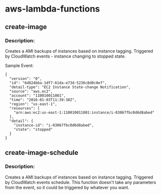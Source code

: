 # aws-lambda-functions

## create-image
### Description:
Creates a AMI backups of instances based on instance tagging. Triggered by CloudWatch events - instance changing to stopped state.

Sample Event:
```
{
  "version": "0",
  "id": "6d824bba-1df7-61da-e73d-5236c8d0c0ef",
  "detail-type": "EC2 Instance State-change Notification",
  "source": "aws.ec2",
  "account": "110010011001",
  "time": "2016-01-03T11:39:38Z",
  "region": "us-east-1",
  "resources": [
    "arn:aws:ec2:us-east-1:110010011001:instance/i-03067fbc0d6d8abed"
  ],
  "detail": {
    "instance-id": "i-03067fbc0d6d8abed",
    "state": "stopped"
  }
}
```
## create-image-schedule
### Description:
Creates a AMI backups of instances based on instance tagging. Triggered by CloudWatch events schedule. This function doesn't take any parameters from the event, so it could be triggered by whatever you want.
